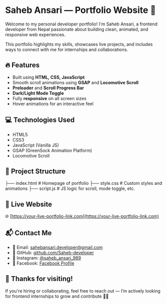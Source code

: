 # Saheb Ansari — Portfolio Website 🚀

Welcome to my personal developer portfolio! I'm Saheb Ansari, a frontend developer from Nepal passionate about building clean, animated, and responsive web experiences.

This portfolio highlights my skills, showcases live projects, and includes ways to connect with me for internships and collaborations.

## 🔥 Features

- Built using **HTML, CSS, JavaScript**
- Smooth scroll animations using **GSAP** and **Locomotive Scroll**
- **Preloader** and **Scroll Progress Bar**
- **Dark/Light Mode Toggle**
- Fully **responsive** on all screen sizes
- Hover animations for an interactive feel

## 💻 Technologies Used

- HTML5
- CSS3
- JavaScript (Vanilla JS)
- GSAP (GreenSock Animation Platform)
- Locomotive Scroll

## 📂 Project Structure

├── index.html        # Homepage of portfolio 
├── style.css         # Custom styles and animations 
├── script.js         # JS logic for scroll, mode toggle, etc. 

## 🔗 Live Website

🌐 [https://your-live-portfolio-link.com](https://your-live-portfolio-link.com)

## 📬 Contact Me

- 📧 Email: sahebansari.developer@gmail.com  
- 🔗 GitHub: [github.com/Saheb-developer](https://github.com/Saheb-developer)  
- 📸 Instagram: [@saheb_ansari_989](https://www.instagram.com/saheb_ansari_989)  
- 📘 Facebook: [Facebook Profile](https://www.facebook.com/SahebAnsari.989)

## 🙏 Thanks for visiting!

If you're hiring or collaborating, feel free to reach out — I’m actively looking for frontend internships to grow and contribute 💼✨
